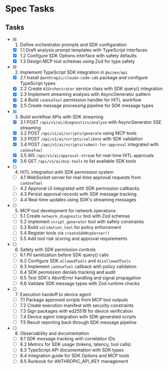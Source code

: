 # Spec Tasks

## Tasks

- [x] 1. Define orchestrator prompts and SDK configuration
  - [x] 1.1 Draft analysis prompt templates with TypeScript interfaces
  - [x] 1.2 Configure SDK Options interface with safety defaults
  - [x] 1.3 Design MCP tool schemas using Zod for type safety

- [x] 2. Implement TypeScript SDK integration in `@aizen/api`
  - [x] 2.1 Install `@anthropic/claude-code-sdk` package and configure TypeScript types
  - [x] 2.2 Create `AIOrchestrator` service class with SDK query() integration
  - [x] 2.3 Implement streaming analysis with AsyncGenerator pattern
  - [x] 2.4 Build `canUseTool` permission handler for HITL workflow
  - [x] 2.5 Create message processing pipeline for SDK message types

- [x] 3. Build workflow APIs with SDK streaming
  - [x] 3.1 POST `/api/v1/ai/diagnostics/analyze` with AsyncGenerator SSE streaming
  - [x] 3.2 POST `/api/v1/ai/scripts/generate` using MCP tools
  - [x] 3.3 POST `/api/v1/ai/scripts/validate` with SDK validation
  - [x] 3.4 POST `/api/v1/ai/scripts/submit-for-approval` integrated with `canUseTool`
  - [x] 3.5 WS `/api/v1/ai/approval-stream` for real-time HITL approvals
  - [x] 3.6 GET `/api/v1/ai/mcp-tools` to list available SDK tools

- [ ] 4. HITL integration with SDK permission system
  - [ ] 4.1 WebSocket server for real-time approval requests from `canUseTool`
  - [ ] 4.2 Approval UI integrated with SDK permission callbacks
  - [ ] 4.3 Persist approval records with SDK message tracking
  - [ ] 4.4 Real-time updates using SDK's streaming messages

- [ ] 5. MCP tool development for network operations
  - [ ] 5.1 Create `network_diagnostic` tool with Zod schemas
  - [ ] 5.2 Implement `script_generator` tool with safety constraints
  - [ ] 5.3 Build `validation_tool` for policy enforcement
  - [ ] 5.4 Register tools via `createSdkMcpServer()`
  - [ ] 5.5 Add tool risk scoring and approval requirements

- [ ] 6. Safety with SDK permission controls
  - [ ] 6.1 PII sanitization before SDK query() calls
  - [ ] 6.2 Configure SDK `allowedTools` and `disallowedTools`
  - [ ] 6.3 Implement `canUseTool` callback with policy validation
  - [ ] 6.4 SDK permission denials tracking and audit
  - [ ] 6.5 Test SDK's AbortError handling and signal propagation
  - [ ] 6.6 Validate SDK message types with Zod runtime checks

- [ ] 7. Execution handoff to device agent
  - [ ] 7.1 Package approved scripts from MCP tool outputs
  - [ ] 7.2 Create execution manifest with security constraints
  - [ ] 7.3 Sign packages with ed25519 for device verification
  - [ ] 7.4 Device agent integration with SDK-generated scripts
  - [ ] 7.5 Result reporting back through SDK message pipeline

- [ ] 8. Observability and documentation
  - [ ] 8.1 SDK message tracking with correlation IDs
  - [ ] 8.2 Metrics for SDK usage (tokens, latency, tool calls)
  - [ ] 8.3 TypeScript API documentation with SDK types
  - [ ] 8.4 Integration guide for SDK Options and MCP tools
  - [ ] 8.5 Runbook for ANTHROPIC_API_KEY management
